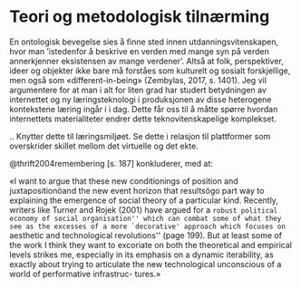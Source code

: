 
# Teori og metodologisk tilnærming

En ontologisk bevegelse sies å finne sted innen utdanningsvitenskapen, hvor man ’istedenfor
å beskrive en verden med mange syn på verden annerkjenner eksistensen av mange verdener’.
Altså at folk, perspektiver, ideer og objekter ikke bare må forståes som kulturelt og sosialt
forskjellige, men også som «different-in-being» (Zembylas, 2017, s. 1401). Jeg vil
argumentere for at man i alt for liten grad har studert betydningen av internettet og ny
læringsteknologi i produksjonen av disse heterogene kontekstene læring ingår i i dag. Dette
får oss til å måtte spørre hvordan internettets materialiteter endrer dette teknovitenskapelige
komplekset.

.. Knytter dette til læringsmiljøet. Se dette i relasjon til plattformer som overskrider skillet mellom det virtuelle og det ekte.

@thrift2004remembering [s. 187] konkluderer, med at:

«I want to argue that these new conditionings of position and
juxtapositionöand the new event horizon that resultsögo part way to explaining the
emergence of social theory of a particular kind. Recently, writers like Turner and Rojek
(2001) have argued for a ``robust political economy of social organisation'' which can
combat some of what they see as the excesses of a more `decorative' approach which
focuses on ``aesthetic and technological revolutions'' (page 199). But at least some of
the work I think they want to excoriate on both the theoretical and empirical levels
strikes me, especially in its emphasis on a dynamic iterability, as exactly about trying to
articulate the new technological unconscious of a world of performative infrastruc-
tures.»
